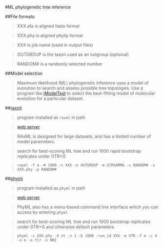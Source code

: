 #ML phylogenetic tree inference

##File formats:
>XXX.afa is aligned fasta format

>XXX.phy is aligned phylip format

>XXX is job name (used in output files)

>OUTGROUP is the taxon used as an outgroup (optional)

>RANDOM# is a randomly selected number

##Model selection
>Maximum likelihood (ML) phylogenetic inference uses a model of evolution to search and assess possible tree topologies. Use a program like [jModelTest](https://code.google.com/p/jmodeltest2/) to select the best-fitting model of molecular evolution for a particular dataset.

##[raxml](http://sco.h-its.org/exelixis/web/software/raxml/index.html)
>program installed as `raxml` in path

>[web server](http://embnet.vital-it.ch/raxml-bb/)

>RAxML is designed for large datasets, and has a limited number of model parameters.

>search for best-scoring ML tree and run 1000 rapid bootstrap replicates under GTR+G

>`raxml -f a -# 1000 -n XXX -o OUTGROUP -m GTRGAMMA -x RANDOM# -s XXX.phy -p RANDOM#`

##[phyml](http://www.atgc-montpellier.fr/phyml/binaries.php)
>program installed as `phyml` in path

>[web server](http://atgc.lirmm.fr/phyml/)

>PhyML also has a menu-based command line interface which you can access by entering `phyml`

>search for best-scoring ML tree and run 1000 bootstrap replicates under GTR+G and otherwise default parameters

>`phyml -i XXX.phy -d nt -n 1 -b 1000 -run_id XXX -m GTR -f m -c 4 -a e -o tlr -s NNI`

